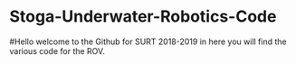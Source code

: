 # Stoga-Underwater-Robotics-Code
#Hello welcome to the Github for SURT 2018-2019 in here you will find the various code for the ROV.
